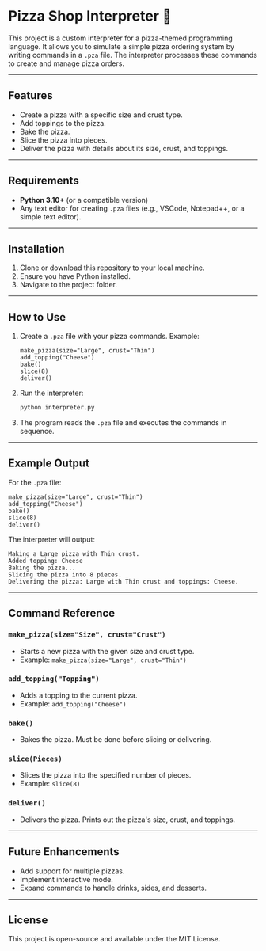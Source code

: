 # Pizza Shop Interpreter 🍕

This project is a custom interpreter for a pizza-themed programming language. It allows you to simulate a simple pizza ordering system by writing commands in a `.pza` file. The interpreter processes these commands to create and manage pizza orders.

---

## Features
- Create a pizza with a specific size and crust type.
- Add toppings to the pizza.
- Bake the pizza.
- Slice the pizza into pieces.
- Deliver the pizza with details about its size, crust, and toppings.

---

## Requirements
- **Python 3.10+** (or a compatible version)
- Any text editor for creating `.pza` files (e.g., VSCode, Notepad++, or a simple text editor).

---

## Installation
1. Clone or download this repository to your local machine.
2. Ensure you have Python installed.
3. Navigate to the project folder.

---

## How to Use
1. Create a `.pza` file with your pizza commands. Example:
    ```plaintext
    make_pizza(size="Large", crust="Thin")
    add_topping("Cheese")
    bake()
    slice(8)
    deliver()
    ```
2. Run the interpreter:
    ```bash
    python interpreter.py
    ```
3. The program reads the `.pza` file and executes the commands in sequence.

---

## Example Output
For the `.pza` file:
```plaintext
make_pizza(size="Large", crust="Thin")
add_topping("Cheese")
bake()
slice(8)
deliver()
```

The interpreter will output:
```plaintext
Making a Large pizza with Thin crust.
Added topping: Cheese
Baking the pizza...
Slicing the pizza into 8 pieces.
Delivering the pizza: Large with Thin crust and toppings: Cheese.
```

---

## Command Reference
### `make_pizza(size="Size", crust="Crust")`
- Starts a new pizza with the given size and crust type.
- Example: `make_pizza(size="Large", crust="Thin")`

### `add_topping("Topping")`
- Adds a topping to the current pizza.
- Example: `add_topping("Cheese")`

### `bake()`
- Bakes the pizza. Must be done before slicing or delivering.

### `slice(Pieces)`
- Slices the pizza into the specified number of pieces.
- Example: `slice(8)`

### `deliver()`
- Delivers the pizza. Prints out the pizza's size, crust, and toppings.

---

## Future Enhancements
- Add support for multiple pizzas.
- Implement interactive mode.
- Expand commands to handle drinks, sides, and desserts.

---

## License
This project is open-source and available under the MIT License.
